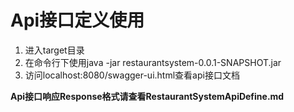 # Api接口定义使用

1. 进入target目录
2. 在命令行下使用java -jar restaurantsystem-0.0.1-SNAPSHOT.jar
3. 访问localhost:8080/swagger-ui.html查看api接口文档

**Api接口响应Response格式请查看RestaurantSystemApiDefine.md**



